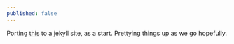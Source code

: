 ```yaml
--- 
published: false 
--- 
```


Porting [this](http://www.lib.neu.edu/m/index.html) to a jekyll site, as a start.  Prettying things up as we go hopefully.  
